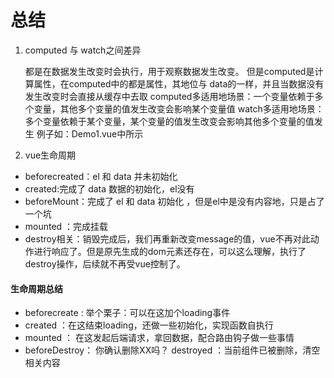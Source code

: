 # 总结

1. computed 与 watch之间差异

   都是在数据发生改变时会执行，用于观察数据发生改变。
   但是computed是计算属性，在computed中的都是属性，其地位与 data的一样，并且当数据没有发生改变时会直接从缓存中去取
   computed多适用地场景：一个变量依赖于多个变量，其他多个变量的值发生改变会影响某个变量值
   watch多适用地场景：   多个变量依赖于某个变量，某个变量的值发生改变会影响其他多个变量的值发生
   例子如：Demo1.vue中所示

2. vue生命周期
* beforecreated：el 和 data 并未初始化 
* created:完成了 data 数据的初始化，el没有
* beforeMount：完成了 el 和 data 初始化 ，但是el中是没有内容地，只是占了一个坑
* mounted ：完成挂载
* destroy相关：销毁完成后，我们再重新改变message的值，vue不再对此动作进行响应了。但是原先生成的dom元素还存在，可以这么理解，执行了destroy操作，后续就不再受vue控制了。

#### 生命周期总结
* beforecreate : 举个栗子：可以在这加个loading事件 
* created ：在这结束loading，还做一些初始化，实现函数自执行 
* mounted ： 在这发起后端请求，拿回数据，配合路由钩子做一些事情
* beforeDestroy： 你确认删除XX吗？ destroyed ：当前组件已被删除，清空相关内容
